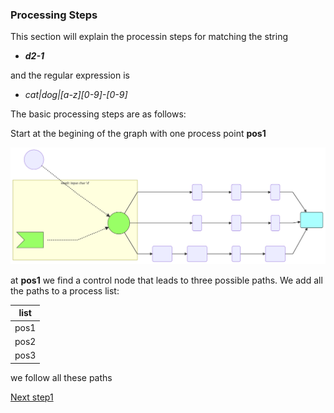 ### Processing Steps

This section will explain the processin steps for matching the string
* ___d2-1___ 

and the regular expression is 

* _cat|dog|[a-z][0-9]-[0-9]_ 

The basic processing steps are as follows:

Start at the begining of the graph with one process point __pos1__

![](regex-graph-1.svg)

at __pos1__ we find a control node that leads to three possible paths. We add all the paths to a process list:

| list |
| --- |
| pos1 |
| pos2 |
| pos3 |

we follow all these paths

[Next step1](process2.md)
